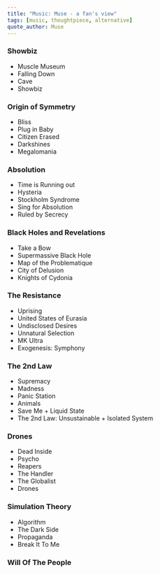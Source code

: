 ```yaml
---
title: "Music: Muse - a fan's view"
tags: [music, thoughtpiece, alternative]
quote_author: Muse
---
```


### Showbiz ###
* Muscle Museum
* Falling Down
* Cave
* Showbiz

### Origin of Symmetry ###
* Bliss
* Plug in Baby
* Citizen Erased
* Darkshines
* Megalomania

### Absolution ###
* Time is Running out
* Hysteria
* Stockholm Syndrome
* Sing for Absolution
* Ruled by Secrecy

### Black Holes and Revelations
* Take a Bow
* Supermassive Black Hole
* Map of the Problematique
* City of Delusion
* Knights of Cydonia

### The Resistance ###
* Uprising
* United States of Eurasia
* Undisclosed Desires
* Unnatural Selection
* MK Ultra
* Exogenesis: Symphony

### The 2nd Law ###
* Supremacy
* Madness
* Panic Station
* Animals
* Save Me + Liquid State
* The 2nd Law: Unsustainable + Isolated System

### Drones ###
* Dead Inside
* Psycho
* Reapers
* The Handler
* The Globalist
* Drones

### Simulation Theory ###
* Algorithm
* The Dark Side
* Propaganda
* Break It To Me

### Will Of The People ###
